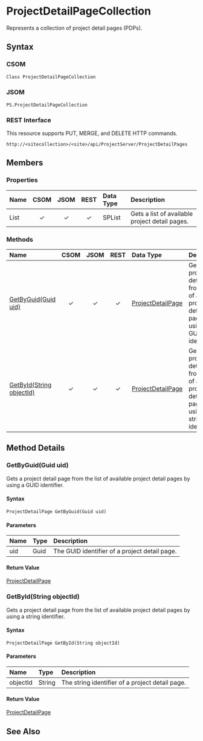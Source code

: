 [comment]: # (Name:ProjectDetailPageCollection)
[comment]: # (Type:Object)
[comment]: # (Status:Incomplete)
[comment]: # (GeneratedDate:2016-12-13 02:07:22Z)

# ProjectDetailPageCollection

Represents a collection of project detail pages (PDPs).



## Syntax

### CSOM

```C#
Class ProjectDetailPageCollection 
```
### JSOM

```
PS.ProjectDetailPageCollection
```
### REST Interface

This resource supports PUT, MERGE, and DELETE HTTP commands.

```
http://<sitecollection>/<site>/api/ProjectServer/ProjectDetailPages
```


## Members

### Properties

|**Name**|**CSOM**|**JSOM**|**REST**|**Data Type**|**Description**|
|:-----|:-----:|:-----:|:-----:|:-----|:-----|
|List|&#x2713;|&#x2713;|&#x2713;|SPList|Gets a list of available project detail pages.|





### Methods

|**Name**|**CSOM**|**JSOM**|**REST**|**Data Type**|**Description**|
|:-----|:-----:|:-----:|:-----:|:-----|:-----|
|[GetByGuid(Guid uid)](#GetByGuid_Guid_uid_)|&#x2713;|&#x2713;|&#x2713;|[ProjectDetailPage](ProjectDetailPage.md)|Gets a project detail page from the list of available project detail pages by using a GUID identifier.|
|[GetById(String objectId)](#GetById_String_objectId_)|&#x2713;|&#x2713;|&#x2713;|[ProjectDetailPage](ProjectDetailPage.md)|Gets a project detail page from the list of available project detail pages by using a string identifier.|



## Method Details


### <a id="GetByGuid_Guid_uid_"></a>GetByGuid(Guid uid)
 
Gets a project detail page from the list of available project detail pages by using a GUID identifier.

#### Syntax

```
ProjectDetailPage GetByGuid(Guid uid)
```

#### Parameters
|**Name** |**Type**|**Description**|
|:------ |:----|:------ |
|uid| Guid | The GUID identifier of a project detail page.


#### Return Value

[ProjectDetailPage](ProjectDetailPage.md)

### <a id="GetById_String_objectId_"></a>GetById(String objectId)
 
Gets a project detail page from the list of available project detail pages by using a string identifier.

#### Syntax

```
ProjectDetailPage GetById(String objectId)
```

#### Parameters
|**Name** |**Type**|**Description**|
|:------ |:----|:------ |
|objectId| String | The string identifier of a project detail page.


#### Return Value

[ProjectDetailPage](ProjectDetailPage.md)


## See Also
